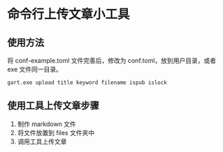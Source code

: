 # 命令行上传文章小工具

## 使用方法

将 conf-example.toml 文件完善后，修改为 conf.toml，放到用户目录，或者 exe 文件同一目录。

```
gart.exe upload title keyword filename ispub islock
```

## 使用工具上传文章步骤

1. 制作 markdown 文件
2. 将文件放置到 files 文件夹中
3. 调用工具上传文章
